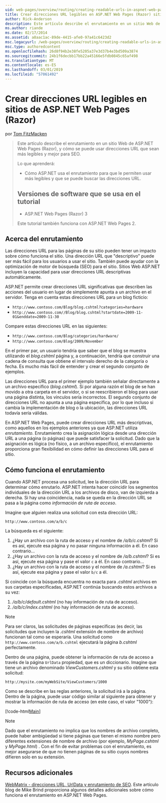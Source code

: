 ```yaml
---
uid: web-pages/overview/routing/creating-readable-urls-in-aspnet-web-pages-sites
title: Crear direcciones URL legibles en ASP.NET Web Pages (Razor) sitios | Microsoft Docs
author: Rick-Anderson
description: Este artículo describe el enrutamiento en un sitio Web de ASP.NET Web Pages (Razor), y cómo se puede usar direcciones URL que sean más legibles y mejor para SEO. Deberá...
ms.author: riande
ms.date: 02/17/2014
ms.assetid: a8aac1ac-89de-4415-afe0-97a41c6423d2
msc.legacyurl: /web-pages/overview/routing/creating-readable-urls-in-aspnet-web-pages-sites
msc.type: authoredcontent
ms.openlocfilehash: 26d8f94b2e38fe5205a37e3d37b4e3bd509a3874
ms.sourcegitcommit: 24b1f6decbb17bb22a45166e5fdb0845c65af498
ms.translationtype: MT
ms.contentlocale: es-ES
ms.lasthandoff: 03/01/2019
ms.locfileid: "57061492"
---
```

<a name="creating-readable-urls-in-aspnet-web-pages-razor-sites"></a>Crear direcciones URL legibles en sitios de ASP.NET Web Pages (Razor)
====================
por [Tom FitzMacken](https://github.com/tfitzmac)

> Este artículo describe el enrutamiento en un sitio Web de ASP.NET Web Pages (Razor), y cómo se puede usar direcciones URL que sean más legibles y mejor para SEO.
> 
> Lo que aprenderá:
> 
> - Cómo ASP.NET usa el enrutamiento para que le permiten usar más legibles y que se puede buscar las direcciones URL.
>   
> 
> ## <a name="software-versions-used-in-the-tutorial"></a>Versiones de software que se usa en el tutorial
> 
> 
> - ASP.NET Web Pages (Razor) 3
>   
> 
> Este tutorial también funciona con ASP.NET Web Pages 2.


## <a name="about-routing"></a>Acerca del enrutamiento

Las direcciones URL para las páginas de su sitio pueden tener un impacto sobre cómo funciona el sitio. Una dirección URL que &quot;descriptivo&quot; puede ser más fácil para los usuarios a usar el sitio. También puede ayudar con la optimización de motor de búsqueda (SEO) para el sitio. Sitios Web ASP.NET incluyen la capacidad para usar direcciones URL descriptivas automáticamente.

ASP.NET permite crear direcciones URL significativas que describen las acciones del usuario en lugar de simplemente apunta a un archivo en el servidor. Tenga en cuenta estas direcciones URL para un blog ficticio:

- `http://www.contoso.com/Blog/blog.cshtml?categories=hardware`
- `http://www.contoso.com//Blog/blog.cshtml?startdate=2009-11-01&enddate=2009-11-30`

Compare estas direcciones URL en las siguientes:

- `http://www.contoso.com/Blog/categories/hardware/`
- `http://www.contoso.com/Blog/2009/November`

En el primer par, un usuario tendría que saber que el blog se muestra utilizando el *blog.cshtml* página y, a continuación, tendría que construir una cadena de consulta que obtiene el intervalo derecho de la categoría o fecha. Es mucho más fácil de entender y crear el segundo conjunto de ejemplos.

Las direcciones URL para el primer ejemplo también señalar directamente a un archivo específico (*blog.cshtml*). Si por alguna razón el blog de se han movido a otra carpeta en el servidor, o si se reescribieron el blog para usar una página distinta, los vínculos sería incorrectos. El segundo conjunto de direcciones URL no apunta a una página específica, por lo que incluso si cambia la implementación de blog o la ubicación, las direcciones URL todavía sería válidas.

En ASP.NET Web Pages, puede crear direcciones URL más descriptivas, como aquellos en los ejemplos anteriores ya que ASP.NET utiliza *enrutamiento*. Enrutamiento crea la asignación lógica desde una dirección URL a una página (o páginas) que puede satisfacer la solicitud. Dado que la asignación es lógica (no físico, a un archivo específico), el enrutamiento proporciona gran flexibilidad en cómo definir las direcciones URL para el sitio.

## <a name="how-routing-works"></a>Cómo funciona el enrutamiento

Cuando ASP.NET procesa una solicitud, lee la dirección URL para determinar cómo enrutarlo. ASP.NET intenta hacer coincidir los segmentos individuales de la dirección URL a los archivos de disco, van de izquierda a derecha. Si hay una coincidencia, nada se queda en la dirección URL se pasa a la página como *información de ruta de acceso*.

Imagine que alguien realiza una solicitud con esta dirección URL:

`http://www.contoso.com/a/b/c`

La búsqueda es el siguiente:

1. ¿Hay un archivo con la ruta de acceso y el nombre de */a/b/c.cshtml*? Si es así, ejecute esa página y no pasar ninguna información a él. En caso contrario...
2. ¿Hay un archivo con la ruta de acceso y el nombre de */a/b.cshtml*? Si es así, ejecute esa página y pase el valor `c` a él. En caso contrario...
3. ¿Hay un archivo con la ruta de acceso y el nombre de */a.cshtml*? Si es así, ejecute esa página y pase el valor `b/c` a él.

Si coincide con la búsqueda encuentra no exacta para *.cshtml* archivos en sus carpetas especificadas, ASP.NET continúa buscando estos archivos a su vez:

1. */a/b/c/default.cshtml* (no hay información de ruta de acceso).
2. */a/b/c/index.cshtml* (no hay información de ruta de acceso).

> [!NOTE]
> Para ser claros, las solicitudes de páginas específicas (es decir, las solicitudes que incluyen la *.cshtml* extensión de nombre de archivo) funcionan tal como se esperaría. Una solicitud como `http://www.contoso.com/a/b.cshtml` ejecutará la página *b.cshtml* perfectamente.


Dentro de una página, puede obtener la información de ruta de acceso a través de la página `UrlData` propiedad, que es un diccionario. Imagine que tiene un archivo denominado *ViewCustomers.cshtml* y su sitio obtiene esta solicitud:

`http://mysite.com/myWebSite/ViewCustomers/1000`

Como se describe en las reglas anteriores, la solicitud irá a la página. Dentro de la página, puede usar código similar al siguiente para obtener y mostrar la información de ruta de acceso (en este caso, el valor &quot;1000&quot;):

[!code-html[Main](creating-readable-urls-in-aspnet-web-pages-sites/samples/sample1.html)]

> [!NOTE]
> Dado que el enrutamiento no implica que los nombres de archivo completo, puede haber ambigüedad si tiene páginas que tienen el mismo nombre pero diferentes extensiones de nombre de archivo (por ejemplo, *MyPage.cshtml* y *MyPage.html*) . Con el fin de evitar problemas con el enrutamiento, es mejor asegurarse de que no tienen páginas de su sitio cuyos nombres difieren solo en su extensión.


<a id="Additional_Resources"></a>
## <a name="additional-resources"></a>Recursos adicionales

[WebMatrix - direcciones URL, UrlData y enrutamiento de SEO](http://www.mikesdotnetting.com/Article/165/WebMatrix-URLs-UrlData-and-Routing-for-SEO). Este artículo blog de Mike Brind proporciona algunos detalles adicionales sobre cómo funciona el enrutamiento en ASP.NET Web Pages.
